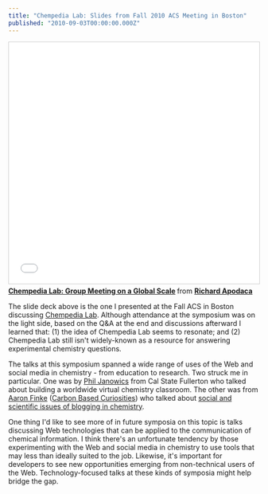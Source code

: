```yaml
---
title: "Chempedia Lab: Slides from Fall 2010 ACS Meeting in Boston"
published: "2010-09-03T00:00:00.000Z"
---
```


<div class="videowrapper">
  <iframe src="//www.slideshare.net/slideshow/embed_code/key/2kWAralaFjrYeT" width="595" height="485" frameborder="0" marginwidth="0" marginheight="0" scrolling="no" style="border:1px solid #CCC; border-width:1px; margin-bottom:5px; max-width: 100%;" allowfullscreen> </iframe> <div style="margin-bottom:5px"> <strong> <a href="//www.slideshare.net/rapodaca/chempedia-lab-group-meeting-on-a-global-scale" title="Chempedia Lab: Group Meeting on a Global Scale" target="_blank">Chempedia Lab: Group Meeting on a Global Scale</a> </strong> from <strong><a href="https://www.slideshare.net/rapodaca" target="_blank">Richard Apodaca</a></strong> </div>
</div>

The slide deck above is the one I presented at the Fall ACS in Boston discussing [Chempedia Lab](http://lab.chempedia.com). Although attendance at the symposium was on the light side, based on the Q&A at the end and discussions afterward I learned that: (1) the idea of Chempedia Lab seems to resonate; and (2) Chempedia Lab still isn't widely-known as a resource for answering experimental chemistry questions.

The talks at this symposium spanned a wide range of uses of the Web and social media in chemistry - from education to research. Two struck me in particular. One was by [Phil Janowics](http://www.linkedin.com/in/philjanowicz) from Cal State Fullerton who talked about building a worldwide virtual chemistry classroom. The other was from [Aaron Finke](http://sulfur.scs.uiuc.edu/members/finke.html) ([Carbon Based Curiosities](http://www.coronene.com/blog/)) who talked about [social and scientific issues of blogging in chemistry](http://www.coronene.com/blog/?p=1311).

One thing I'd like to see more of in future symposia on this topic is talks discussing Web technologies that can be applied to the communication of chemical information. I think there's an unfortunate tendency by those experimenting with the Web and social media in chemistry to use tools that may less than ideally suited to the job. Likewise, it's important for developers to see new opportunities emerging from non-technical users of the Web. Technology-focused talks at these kinds of symposia might help bridge the gap.